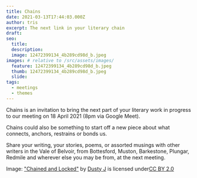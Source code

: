 ```yaml
---
title: Chains
date: 2021-03-13T17:44:03.000Z
author: tris
excerpt: The next link in your literary chain
draft: 
seo:
  title:
  description:
  image: 12472399134_4b289cd98d_b.jpeg
images: # relative to /src/assets/images/
  feature: 12472399134_4b289cd98d_b.jpeg
  thumb: 12472399134_4b289cd98d_b.jpeg
  slide:
tags:
  - meetings
  - themes
---
```


Chains is an invitation to bring the next part of your literary work in progress to our meeting on 18 April 2021 (8pm via Google Meet).

Chains could also be something to start off a new piece about what connects, anchors, restrains or bonds us.

Share your writing, your stories, poems, or assorted musings with other writers in the Vale of Belvoir, from Bottesford, Muston, Barkestone, Plungar, Redmile and wherever else you may be from, at the next meeting. 

Image: ["Chained and Locked"](https://www.flickr.com/photos/55608722@N06/12472399134) by [Dusty J](https://www.flickr.com/photos/55608722@N06) is licensed under[CC BY 2.0](https://creativecommons.org/licenses/by/2.0/?ref=ccsearch&atype=rich)